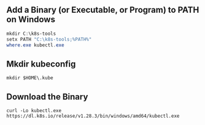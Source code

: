 

## Add a Binary (or Executable, or Program) to PATH on Windows

```powershell
mkdir C:\k8s-tools
setx PATH "C:\k8s-tools;%PATH%"
where.exe kubectl.exe
```

## Mkdir kubeconfig
```
mkdir $HOME\.kube
```

## Download the Binary

```
curl -Lo kubectl.exe https://dl.k8s.io/release/v1.28.3/bin/windows/amd64/kubectl.exe
```
